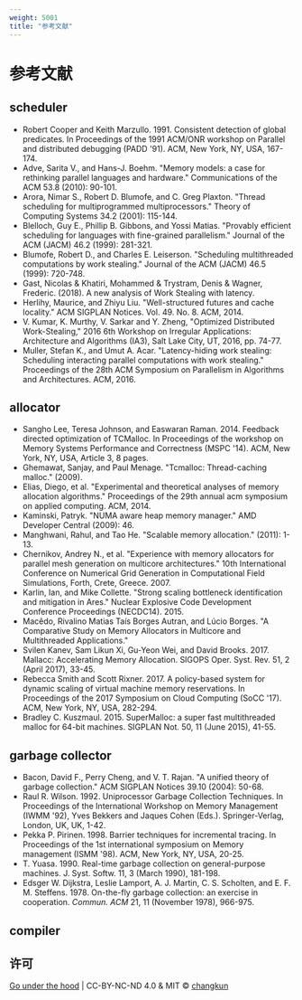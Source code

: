 ```yaml
---
weight: 5001
title: "参考文献"
---
```


# 参考文献

## scheduler

- Robert Cooper and Keith Marzullo. 1991. Consistent detection of global predicates. In Proceedings of the 1991 ACM/ONR workshop on Parallel and distributed debugging (PADD '91). ACM, New York, NY, USA, 167-174.
- Adve, Sarita V., and Hans-J. Boehm. "Memory models: a case for rethinking parallel languages and hardware." Communications of the ACM 53.8 (2010): 90-101.
- Arora, Nimar S., Robert D. Blumofe, and C. Greg Plaxton. "Thread scheduling for multiprogrammed multiprocessors." Theory of Computing Systems 34.2 (2001): 115-144.
- Blelloch, Guy E., Phillip B. Gibbons, and Yossi Matias. "Provably efficient scheduling for languages with fine-grained parallelism." Journal of the ACM (JACM) 46.2 (1999): 281-321.
- Blumofe, Robert D., and Charles E. Leiserson. "Scheduling multithreaded computations by work stealing." Journal of the ACM (JACM) 46.5 (1999): 720-748.
- Gast, Nicolas & Khatiri, Mohammed & Trystram, Denis & Wagner, Frederic. (2018). A new analysis of Work Stealing with latency. 
- Herlihy, Maurice, and Zhiyu Liu. "Well-structured futures and cache locality." ACM SIGPLAN Notices. Vol. 49. No. 8. ACM, 2014.
- V. Kumar, K. Murthy, V. Sarkar and Y. Zheng, "Optimized Distributed Work-Stealing," 2016 6th Workshop on Irregular Applications: Architecture and Algorithms (IA3), Salt Lake City, UT, 2016, pp. 74-77.
- Muller, Stefan K., and Umut A. Acar. "Latency-hiding work stealing: Scheduling interacting parallel computations with work stealing." Proceedings of the 28th ACM Symposium on Parallelism in Algorithms and Architectures. ACM, 2016.

## allocator

- Sangho Lee, Teresa Johnson, and Easwaran Raman. 2014. Feedback directed optimization of TCMalloc. In Proceedings of the workshop on Memory Systems Performance and Correctness (MSPC '14). ACM, New York, NY, USA, Article 3, 8 pages.
- Ghemawat, Sanjay, and Paul Menage. "Tcmalloc: Thread-caching malloc." (2009).
- Elias, Diego, et al. "Experimental and theoretical analyses of memory allocation algorithms." Proceedings of the 29th annual acm symposium on applied computing. ACM, 2014.
- Kaminski, Patryk. "NUMA aware heap memory manager." AMD Developer Central (2009): 46.
- Manghwani, Rahul, and Tao He. "Scalable memory allocation." (2011): 1-13.
- Chernikov, Andrey N., et al. "Experience with memory allocators for parallel mesh generation on multicore architectures." 10th International Conference on Numerical Grid Generation in Computational Field Simulations, Forth, Crete, Greece. 2007.
- Karlin, Ian, and Mike Collette. "Strong scaling bottleneck identification and mitigation in Ares." Nuclear Explosive Code Development Conference Proceedings (NECDC14). 2015.
- Macêdo, Rivalino Matias Taís Borges Autran, and Lúcio Borges. "A Comparative Study on Memory Allocators in Multicore and Multithreaded Applications."
- Svilen Kanev, Sam Likun Xi, Gu-Yeon Wei, and David Brooks. 2017. Mallacc: Accelerating Memory Allocation. SIGOPS Oper. Syst. Rev. 51, 2 (April 2017), 33-45.
- Rebecca Smith and Scott Rixner. 2017. A policy-based system for dynamic scaling of virtual machine memory reservations. In Proceedings of the 2017 Symposium on Cloud Computing (SoCC '17). ACM, New York, NY, USA, 282-294.
- Bradley C. Kuszmaul. 2015. SuperMalloc: a super fast multithreaded malloc for 64-bit machines. SIGPLAN Not. 50, 11 (June 2015), 41-55.

## garbage collector

- Bacon, David F., Perry Cheng, and V. T. Rajan. "A unified theory of garbage collection." ACM SIGPLAN Notices 39.10 (2004): 50-68.
- Raul R. Wilson. 1992. Uniprocessor Garbage Collection Techniques. In Proceedings of the International Workshop on Memory Management (IWMM '92), Yves Bekkers and Jaques Cohen (Eds.). Springer-Verlag, London, UK, UK, 1-42.
- Pekka P. Pirinen. 1998. Barrier techniques for incremental tracing. In Proceedings of the 1st international symposium on Memory management (ISMM '98). ACM, New York, NY, USA, 20-25.
- T. Yuasa. 1990. Real-time garbage collection on general-purpose machines. J. Syst. Softw. 11, 3 (March 1990), 181-198.
- Edsger W. Dijkstra, Leslie Lamport, A. J. Martin, C. S. Scholten, and E. F. M. Steffens. 1978. On-the-fly garbage collection: an exercise in cooperation. *Commun. ACM* 21, 11 (November 1978), 966-975.

## compiler



## 许可

[Go under the hood](https://github.com/changkun/go-under-the-hood) | CC-BY-NC-ND 4.0 & MIT &copy; [changkun](https://changkun.de)
